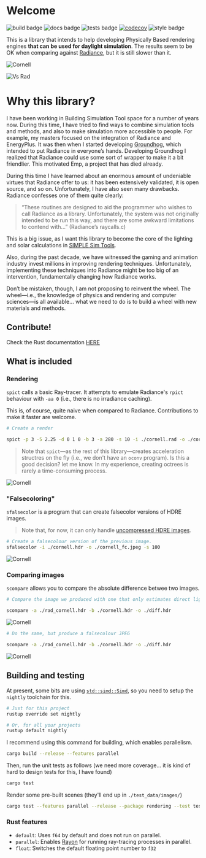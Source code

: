 # Welcome

![build badge](https://github.com/SIMPLE-BuildingSimulation/rendering/actions/workflows/build.yaml/badge.svg)
![docs badge](https://github.com/SIMPLE-BuildingSimulation/rendering/actions/workflows/docs.yaml/badge.svg)
![tests badge](https://github.com/SIMPLE-BuildingSimulation/rendering/actions/workflows/tests.yaml/badge.svg)
[![codecov](https://codecov.io/gh/SIMPLE-BuildingSimulation/rendering/branch/main/graph/badge.svg?token=DPUWCNLBRF)](https://codecov.io/gh/SIMPLE-BuildingSimulation/rendering)
![style badge](https://github.com/SIMPLE-BuildingSimulation/rendering/actions/workflows/style.yaml/badge.svg)


This is a library that intends to help developing Physically Based rendering engines **that can be used for daylight simulation**. The results seem to be OK when comparing
against [Radiance](https://www.radiance-online.org), but it is still slower than it.

![Cornell](./readme_img/cornell_mirror.png "Cornell Box")

![Vs Rad](./readme_img/vsRad.png "Vs Radiance")

# Why this library?

I have been working in Building Simulation Tool space for a number of years now. During this time, I have tried to find ways to combine simulation tools and methods, and also to make simulation more accessible to people. For example, my masters focused on the integration of Radiance and EnergyPlus. It was then when I started developing [Groundhog](www.groundhoglighting.com), which intended to put Radiance in everyone’s hands. Developing Groundhog I realized that Radiance could use some sort of wrapper to make it a bit friendlier. This motivated Emp,  a project that has died already. 

During this time I have learned about an enormous amount of undeniable virtues that Radiance offer to us: it has been extensively validated, it is open source, and so on. Unfortunately, I have also seen many drawbacks. Radiance confesses one of them  quite clearly:

> “These routines are designed to aid the programmer who wishes to call Radiance as a library.  Unfortunately, the system was not originally intended to be run this way, and there are some awkward limitations to contend with…” (Radiance’s raycalls.c)

This is a big issue, as I want this library to become the core of the lighting and solar calculations in [SIMPLE Sim Tools](https://www.simplesim.tools).

Also, during the past decade, we have witnessed the gaming and animation industry invest millions in improving rendering techniques. Unfortunately, implementing these techniques into Radiance might be too big of an intervention, fundamentally changing how Radiance works.

Don’t be mistaken, though, I am not proposing to reinvent the wheel. The wheel—i.e., the knowledge of physics and rendering and computer sciences—is all available… what we need to do is to build a wheel with new materials and methods.



## Contribute!


Check the Rust documentation [HERE](https://simple-buildingsimulation.github.io/rendering/)



## What is included


### Rendering

`spict` calls a basic Ray-tracer. It attempts to 
emulate Radiance's `rpict` behaviour with `-aa 0` (i.e., there is no irradiance caching). 

This is, of course, quite naive when compared to Radiance. Contributions to make it faster are welcome.

```bash
# Create a render

spict -p 3 -5 2.25 -d 0 1 0 -b 3 -a 280 -s 10 -i ./cornell.rad -o ./cornell.hdr
```

> Note that `spict`—as the rest of this library—creates acceleration structres on the fly (i.e., we don't have an `oconv` program). Is this a good decision? let me know. In my experience, creating octrees is rarely a time-consuming process.



![Cornell](./readme_img/cornell_small.png "Cornell Box")

### "Falsecoloring"

`sfalsecolor` is a program that can create falsecolor versions of HDRE images.

> Note that, for now, it can only handle [uncompressed HDRE images](https://discourse.radiance-online.org/t/missing-pixels-in-hdre-image/5906/4).

```bash
# Create a falsecolour version of the previous image.
sfalsecolor -i ./cornell.hdr -o ./cornell_fc.jpeg -s 100
```


![Cornell](./readme_img/cornell_small_fc.jpeg "Cornell Box FC")

### Comparing images

`scompare` allows you to compare the absolute difference betwee two images.

```bash
# Compare the image we produced with one that only estimates direct lighting, producing a Black and White HDRE image

scompare -a ./rad_cornell.hdr -b ./cornell.hdr -o ./diff.hdr

```
![Cornell](./readme_img/diff.png "Cornell Box FC")

```bash
# Do the same, but produce a falsecolour JPEG

scompare -a ./rad_cornell.hdr -b ./cornell.hdr -o ./diff.hdr

```
![Cornell](./readme_img/diff_fc.jpeg "Cornell Box FC")

## Building and testing

At present, some bits are using [`std::simd::Simd`](https://doc.rust-lang.org/nightly/std/simd/struct.Simd.html), so you need to setup the `nightly` toolchain for this.





```bash
# Just for this project
rustup override set nightly

# Or, for all your projects
rustup default nightly
```

I recommend using this command for building, which enables parallelism.

```bash
cargo build --release --features parallel
```

Then, run the unit tests as follows (we need more coverage... it is kind of hard
to design tests for this, I have found)

```bash
cargo test
```

Render some pre-built scenes (they'll end up in `./test_data/images/`)

```bash
cargo test --features parallel --release --package rendering --test test_scenes -- --ignored 

```


### Rust features
* `default`: Uses `f64` by default and does not run on parallel.
* `parallel`: Enables [Rayon](https://docs.rs/rayon/latest/rayon/) for running  ray-tracing processes in parallel.
* `float`: Switches the default floating point number to `f32`




